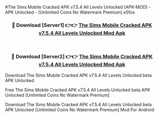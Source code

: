 #The Sims Mobile Cracked APK v7.5.4 All Levels Unlocked [APK-MOD] - APK Unlocked - [Unlimited Coins No Watermark Premium] e5fos



<div align="center">

<h3>🔴 Download [Server1] 👉👉 <a href="https://momento.my/?title=The_Sims_Mobile_Cracked_APK_v7.5.4_All_Levels_Unlocked">The Sims Mobile Cracked APK v7.5.4 All Levels Unlocked Mod Apk</a></h3><br>

<h3>🔴 Download [Server2] 👉👉 <a href="https://momento.my/?title=The_Sims_Mobile_Cracked_APK_v7.5.4_All_Levels_Unlocked">The Sims Mobile Cracked APK v7.5.4 All Levels Unlocked Mod Apk</a></h3>
</div>



Download The Sims Mobile Cracked APK v7.5.4 All Levels Unlocked beta APK Unlocked

Free The Sims Mobile Cracked APK v7.5.4 All Levels Unlocked beta APK Unlocked [Unlimited Coins No Watermark Premium]

Download The Sims Mobile Cracked APK v7.5.4 All Levels Unlocked beta APK Unlocked [Unlimited Coins No Watermark Premium] Mod For Android
